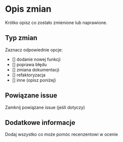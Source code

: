 # Opis zmian
Krótko opisz co zostało zmienione lub naprawione.

## Typ zmian
Zaznacz odpowiednie opcje:
- [] dodanie nowej funkcji
- [] poprawa błędu
- [] zmiana dokumentacji
- [] refaktoryzacja
- [] inne (opisz poniżej)

## Powiązane issue
Zamknij powiązane issue (jeśli dotyczy)

## Dodatkowe informacje 
Dodaj wszystko co może pomóc recenzentowi w ocenie
